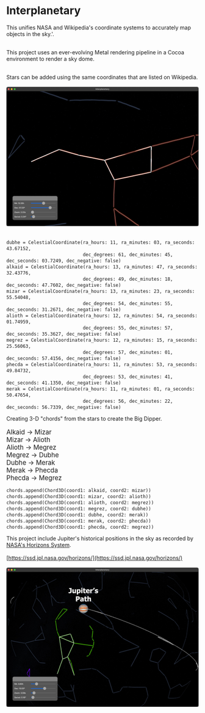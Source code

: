 # Interplanetary
This unifies NASA and Wikipedia's coordinate systems to accurately map objects in the sky.'.</br></br>

This project uses an ever-evolving Metal rendering pipeline in a Cocoa environment to render a sky dome.</br></br>

Stars can be added using the same coordinates that are listed on Wikipedia.</br></br>
![alt text](https://raw.githubusercontent.com/nraptis/Interplanetary/refs/heads/main/ss_01.jpg)</br></br>

```
dubhe = CelestialCoordinate(ra_hours: 11, ra_minutes: 03, ra_seconds: 43.67152,
                            dec_degrees: 61, dec_minutes: 45, dec_seconds: 03.7249, dec_negative: false)
alkaid = CelestialCoordinate(ra_hours: 13, ra_minutes: 47, ra_seconds: 32.43776,
                            dec_degrees: 49, dec_minutes: 18, dec_seconds: 47.7602, dec_negative: false)
mizar = CelestialCoordinate(ra_hours: 13, ra_minutes: 23, ra_seconds: 55.54048,
                            dec_degrees: 54, dec_minutes: 55, dec_seconds: 31.2671, dec_negative: false)
alioth = CelestialCoordinate(ra_hours: 12, ra_minutes: 54, ra_seconds: 01.74959,
                            dec_degrees: 55, dec_minutes: 57, dec_seconds: 35.3627, dec_negative: false)
megrez = CelestialCoordinate(ra_hours: 12, ra_minutes: 15, ra_seconds: 25.56063,
                            dec_degrees: 57, dec_minutes: 01, dec_seconds: 57.4156, dec_negative: false)
phecda = CelestialCoordinate(ra_hours: 11, ra_minutes: 53, ra_seconds: 49.84732,
                            dec_degrees: 53, dec_minutes: 41, dec_seconds: 41.1350, dec_negative: false)
merak = CelestialCoordinate(ra_hours: 11, ra_minutes: 01, ra_seconds: 50.47654,
                            dec_degrees: 56, dec_minutes: 22, dec_seconds: 56.7339, dec_negative: false)
```

Creating 3-D "chords" from the stars to create the Big Dipper.</br></br>
<span style="font-size: larger">
Alkaid -> Mizar</br>
Mizar -> Alioth</br>
Alioth -> Megrez</br>
Megrez -> Dubhe</br>
Dubhe -> Merak</br>
Merak -> Phecda</br>
Phecda -> Megrez</br>
</span>

```
chords.append(Chord3D(coord1: alkaid, coord2: mizar))
chords.append(Chord3D(coord1: mizar, coord2: alioth))
chords.append(Chord3D(coord1: alioth, coord2: megrez))
chords.append(Chord3D(coord1: megrez, coord2: dubhe))
chords.append(Chord3D(coord1: dubhe, coord2: merak))
chords.append(Chord3D(coord1: merak, coord2: phecda))
chords.append(Chord3D(coord1: phecda, coord2: megrez))
```

This project include Jupiter's historical positions in the sky as recorded by [NASA's Horizons System](https://ssd.jpl.nasa.gov/horizons/).</br></br>
[https://ssd.jpl.nasa.gov/horizons/](https://ssd.jpl.nasa.gov/horizons/)</br></br>
![alt text](https://raw.githubusercontent.com/nraptis/Interplanetary/refs/heads/main/ss_02.jpg)</br></br>

